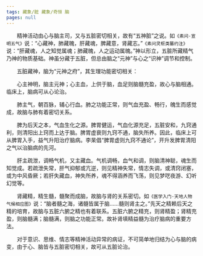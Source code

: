```yaml
---
tags: 藏象/脏 藏象/奇恒 脑
pages: null
---
```

&emsp;&emsp;精神活动由心与脑主司，又与五脏密切相关，故有“五神脏”之说。如`《素问·宣明五气》`说：“心藏神，肺藏魄，肝藏魂，脾藏意，肾藏志。”`《素问灵枢类纂约注》`说：“肝藏魂，人之知觉属魂；肺藏魄，人之运动属魄。”神以形立，五脏所藏精气乃神的物质基础。神虽分藏于五脏，但总由脑之“元神”与心之“识神”调节和控制。

&emsp;&emsp;五脏藏神，脑为“元神之府”，其生理功能密切相关：

&emsp;&emsp;心主神明，脑主元神；心主血，上供于脑，血足则脑髓充盈，故心与脑相通。临床上，脑病可从心论治。

&emsp;&emsp;肺主气，朝百脉，辅心行血。肺之功能正常，则气血充盈、畅行，魄生而感觉成，故脑与肺有着密切关系。

&emsp;&emsp;脾为后天之本，气血生化之源。脾胃健运，气血化源充足，五脏安和，九窍通利，则清阳出上窍而上达于脑。脾胃虚衰则九窍不通，脑失所养。因此，临床上可从脾胃入手，益气升阳治疗脑病。李杲倡“脾胃虚则九窍不通论”，开升发脾胃清阳之气以治脑病的先河。

&emsp;&emsp;肝主疏泄，调畅气机，又主藏血。气机调畅，血气和调，则脑清神聪，魂生而知觉成。若疏泄失常，肝气抑郁或亢逆，则见精神失常，情志失调，或清窍闭塞，或为中风昏厥；若肝失藏血，神失所养，魂不得涵养而飞荡，则见梦呓夜游、幻听幻觉等。

&emsp;&emsp;肾藏精，精生髓，髓聚而成脑，故脑与肾的关系密切。如`《医学入门·天地人物气候相应图》`说：“脑者髓之海，诸髓皆属于脑……髓则肾主之。”先天之精赖后天之精的培育，故脑与五脏六腑之精也有着联系。五脏六腑之精充，则肾精盈；肾精充盈，则脑髓满；脑髓满，则脑之功能正常。故补肾填精益髓为治疗脑病的重要方法。

&emsp;&emsp;对于意识、思维、情志等精神活动异常的病证，不可简单地归结为心与脑的病变，由于心、脑皆与五脏密切相关，故可从五脏论治。